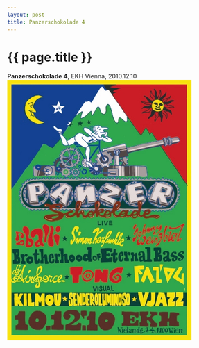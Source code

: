 ```yaml
---
layout: post
title: Panzerschokolade 4
---
```


{{ page.title }}
================

<b>Panzerschokolade 4</b>, EKH Vienna, 2010.12.10
<img src="/img/panzerschokolade_4.jpg"/>
